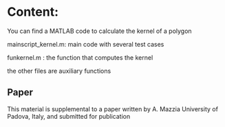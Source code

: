 # Content:

You can find a MATLAB code to calculate the kernel of a polygon

mainscript_kernel.m: main code with several test cases

funkernel.m : the function that computes the kernel

the other files are auxiliary functions 

## Paper
This material is supplemental to a paper written by A. Mazzia
University of Padova, Italy, and submitted for publication
